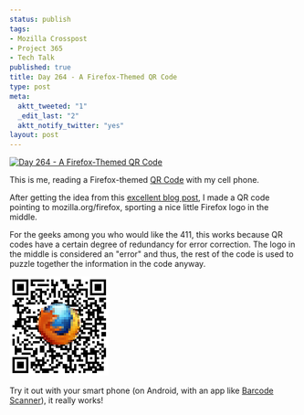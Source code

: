 ```yaml
--- 
status: publish
tags: 
- Mozilla Crosspost
- Project 365
- Tech Talk
published: true
title: Day 264 - A Firefox-Themed QR Code
type: post
meta: 
  aktt_tweeted: "1"
  _edit_last: "2"
  aktt_notify_twitter: "yes"
layout: post
---
```

<a href="http://www.flickr.com/photos/freeed/6171185138/" title="Day 264 - A Firefox-Themed QR Code by Fred​, on Flickr"><img src="http://farm7.static.flickr.com/6164/6171185138_b45c55f9f9.jpg" width="333" height="500" alt="Day 264 - A Firefox-Themed QR Code"/></a>

This is me, reading a Firefox-themed <a href="http://en.wikipedia.org/wiki/QR_code">QR Code</a> with my cell phone.

After getting the idea from this <a href="http://hackaday.com/2011/08/11/how-to-put-your-logo-in-a-qr-code/">excellent blog post</a>, I made a QR code pointing to mozilla.org/firefox, sporting a nice little Firefox logo in the middle.

For the geeks among you who would like the 411, this works because QR codes have a certain degree of redundancy for error correction. The logo in the middle is considered an "error" and thus, the rest of the code is used to puzzle together the information in the code anyway.

<img src="/media/wp/2011/09/fx-qr.png" alt="" title="Firefox QR Code" width="174" height="174" class="alignnone size-full wp-image-4366" />

Try it out with your smart phone (on Android, with an app like <a href="https://market.android.com/details?id=com.google.zxing.client.android&hl=en">Barcode Scanner</a>), it really works!
